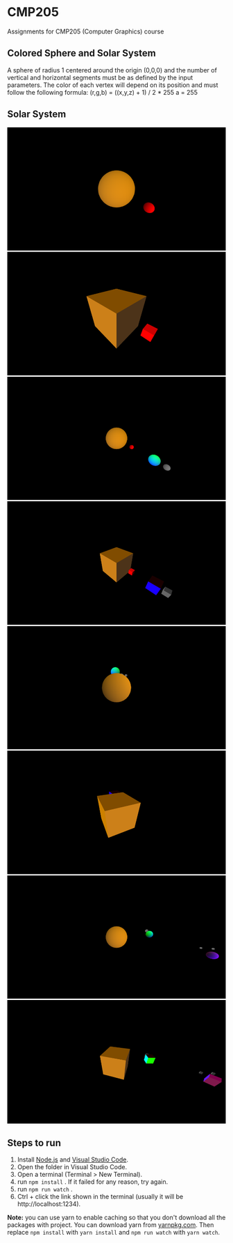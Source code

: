 # CMP205
Assignments for CMP205 (Computer Graphics) course

## Colored Sphere and Solar System
A sphere of radius 1 centered around the origin (0,0,0) and the number of vertical and horizontal segments must be as defined by the input parameters. The color of each vertex will depend on its position and must follow the following formula: 
(r,g,b) = ((x,y,z) + 1) / 2 * 255 a = 255

## Solar System

![SolarSystemDemo](https://github.com/aashrafh/CMP205/blob/master/Solar%20System/output/System-1%400.png)
![SolarSystemDemo](https://github.com/aashrafh/CMP205/blob/master/Solar%20System/output/System-1%400-Cubes.png)
![SolarSystemDemo](https://github.com/aashrafh/CMP205/blob/master/Solar%20System/output/System-2%400.png)
![SolarSystemDemo](https://github.com/aashrafh/CMP205/blob/master/Solar%20System/output/System-2%400-Cubes.png)
![SolarSystemDemo](https://github.com/aashrafh/CMP205/blob/master/Solar%20System/output/System-3%401200.png)
![SolarSystemDemo](https://github.com/aashrafh/CMP205/blob/master/Solar%20System/output/System-3%401200-Cubes.png)
![SolarSystemDemo](https://github.com/aashrafh/CMP205/blob/master/Solar%20System/output/System-2%4025600.png)
![SolarSystemDemo](https://github.com/aashrafh/CMP205/blob/master/Solar%20System/output/System-2%4025600-Cubes.png)

## Steps to run

1. Install [Node.js](https://nodejs.org/en/) and [Visual Studio Code](https://code.visualstudio.com/).
2. Open the folder in Visual Studio Code.
3. Open a terminal (Terminal > New Terminal).
4. run `npm install` . If it failed for any reason, try again.
5. run `npm run watch` .
6. Ctrl + click the link shown in the terminal (usually it will be http://localhost:1234).

**Note:** you can use yarn to enable caching so that you don't download all the packages with project. You can download yarn from [yarnpkg.com](https://yarnpkg.com/lang/en/). Then replace `npm install` with `yarn install` and `npm run watch` with `yarn watch`.
